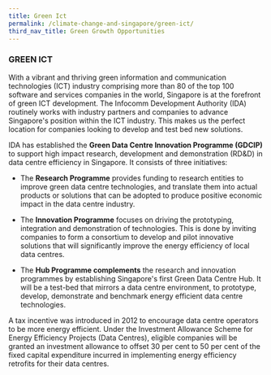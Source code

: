 ```yaml
---
title: Green Ict
permalink: /climate-change-and-singapore/green-ict/
third_nav_title: Green Growth Opportunities
---
```


### GREEN ICT

With a vibrant and thriving green information and communication technologies (ICT) industry comprising more than 80 of the top 100 software and services companies in the world, Singapore is at the forefront of green ICT development. The Infocomm Development Authority (IDA) routinely works with industry partners and companies to advance Singapore's position within the ICT industry. This makes us the perfect location for companies looking to develop and test bed new solutions.

IDA has established the **Green Data Centre Innovation Programme (GDCIP)** to support high impact research, development and demonstration (RD&D) in data centre efficiency in Singapore. It consists of three initiatives:

* The **Research Programme** provides funding to research entities to improve green data centre technologies, and translate them into actual products or solutions that can be adopted to produce positive economic impact in the data centre industry.

* The **Innovation Programme** focuses on driving the prototyping, integration and demonstration of technologies. This is done by inviting companies to form a consortium to develop and pilot innovative solutions that will significantly improve the energy efficiency of local data centres.

* The **Hub Programme complements** the research and innovation programmes by establishing Singapore's first Green Data Centre Hub. It will be a test-bed that mirrors a data centre environment, to prototype, develop, demonstrate and benchmark energy efficient data centre technologies.

A tax incentive was introduced in 2012 to encourage data centre operators to be more energy efficient. Under the Investment Allowance Scheme for Energy Efficiency Projects (Data Centres), eligible companies will be granted an investment allowance to offset 30 per cent to 50 per cent of the fixed capital expenditure incurred in implementing energy efficiency retrofits for their data centres.
